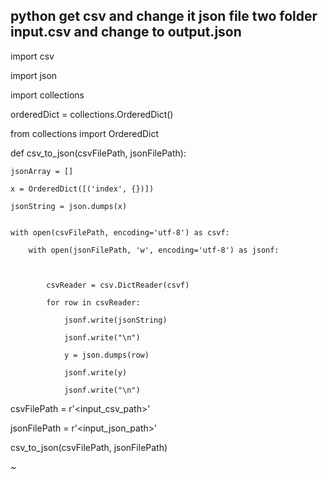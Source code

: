 ## python get csv and change it json file two folder input.csv and change to output.json


import csv

import json

import collections

orderedDict = collections.OrderedDict()

from collections import OrderedDict

def csv_to_json(csvFilePath, jsonFilePath):

    jsonArray = []

    x = OrderedDict([('index', {})])

    jsonString = json.dumps(x)


    with open(csvFilePath, encoding='utf-8') as csvf:

        with open(jsonFilePath, 'w', encoding='utf-8') as jsonf:



            csvReader = csv.DictReader(csvf)

            for row in csvReader:

                jsonf.write(jsonString)

                jsonf.write("\n")

                y = json.dumps(row)

                jsonf.write(y)

                jsonf.write("\n")


csvFilePath = r'<input_csv_path>'

jsonFilePath = r'<input_json_path>'

csv_to_json(csvFilePath, jsonFilePath)

~                                                    